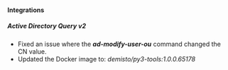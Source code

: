 
#### Integrations

##### Active Directory Query v2

- Fixed an issue where the ***ad-modify-user-ou*** command changed the CN value.
- Updated the Docker image to: *demisto/py3-tools:1.0.0.65178*
